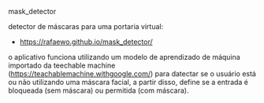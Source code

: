 mask_detector

detector de máscaras para uma portaria virtual:
- https://rafaewo.github.io/mask_detector/

o aplicativo funciona utilizando um modelo de aprendizado de máquina importado da teechable machine (https://teachablemachine.withgoogle.com/) para datectar se o usuário está ou não utilizando uma máscara facial, a partir disso, define se a entrada é bloqueada (sem máscara) ou permitida (com máscara).

